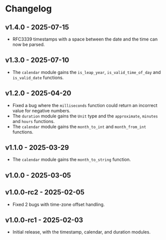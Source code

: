 # Changelog

## v1.4.0 - 2025-07-15

- RFC3339 timestamps with a space between the date and the time can now be
  parsed.

## v1.3.0 - 2025-07-10

- The `calendar` module gains the `is_leap_year`, `is_valid_time_of_day` and
  `is_valid_date` functions.

## v1.2.0 - 2025-04-20

- Fixed a bug where the `milliseconds` function could return an incorrect value
  for negative numbers.
- The `duration` module gains the `Unit` type and the `approximate`, `minutes`
  and `hours` functions.
- The `calendar` module gains the `month_to_int` and `month_from_int`
  functions.

## v1.1.0 - 2025-03-29

- The `calendar` module gains the `month_to_string` function.

## v1.0.0 - 2025-03-05

## v1.0.0-rc2 - 2025-02-05

- Fixed 2 bugs with time-zone offset handling.

## v1.0.0-rc1 - 2025-02-03

- Initial release, with the timestamp, calendar, and duration modules.
